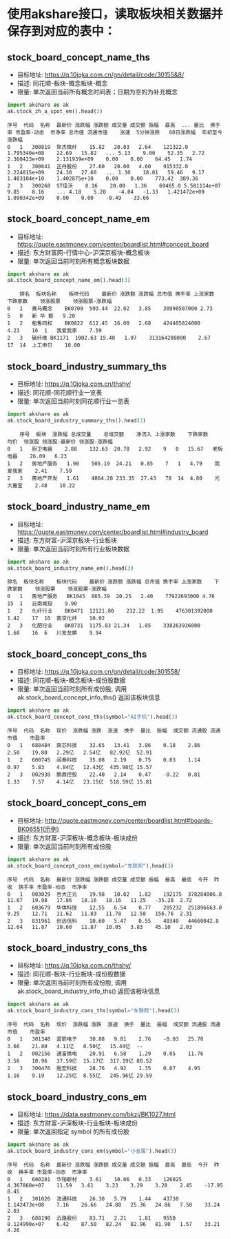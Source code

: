 # 使用akshare接口，读取板块相关数据并保存到对应的表中： 
## stock_board_concept_name_ths
* 目标地址: https://q.10jqka.com.cn/gn/detail/code/30155&8/
* 描述: 同花顺-板块-概念板块-概念
* 限量: 单次返回当前所有概念时间表；日期为空的为补充概念
```python
import akshare as ak
ak.stock_zh_a_spot_em().head(3)
```
```shell
序号	代码	名称	最新价	涨跌幅	涨跌额	成交量	成交额	振幅	最高	...	量比	换手率	市盈率-动态	市净率	总市值	流通市值	涨速	5分钟涨跌	60日涨跌幅	年初至今涨跌幅
0	1	300819	聚杰微纤	15.82	20.03	2.64	121322.0	1.795340e+08	22.69	15.82	...	5.13	9.00	52.35	2.72	2.360423e+09	2.131939e+09	0.00	0.00	64.45	1.74
1	2	300641	正丹股份	27.60	20.00	4.60	915332.0	2.224815e+09	24.30	27.60	...	1.30	18.01	59.46	9.17	1.403104e+10	1.402875e+10	0.00	0.00	773.42	389.36
2	3	300268	ST佳沃	8.16	20.00	1.36	69465.0	5.581114e+07	9.85	8.16	...	4.18	5.20	-4.04	-1.33	1.421472e+09	1.090342e+09	0.00	0.00	-0.49	-33.66
```

## stock_board_concept_name_em
* 目标地址: https://quote.eastmoney.com/center/boardlist.html#concept_board
* 描述: 东方财富网-行情中心-沪深京板块-概念板块
* 限量: 单次返回当前时刻所有概念板块数据
```python
import akshare as ak
ak.stock_board_concept_name_em().head(3)
```
```shell
	排名	板块名称	板块代码	最新价	涨跌额	涨跌幅	总市值	换手率	上涨家数	下跌家数	领涨股票	领涨股票-涨跌幅
0	1	赛马概念	BK0709	593.44	22.02	3.85	30990507000	2.73	5	0	新 华 都	9.20
1	2	租售同权	BK0822	612.45	16.00	2.68	424405824000	4.23	16	1	我爱我家	7.59
2	3	碳纤维	BK1171	1002.63	19.40	1.97	313164208000	2.67	17	14	上工申贝	10.00
```

## stock_board_industry_summary_ths
* 目标地址: https://q.10jqka.com.cn/thshy/
* 描述: 同花顺-同花顺行业一览表
* 限量: 单次返回当前时刻同花顺行业一览表
```python
import akshare as ak
ak.stock_board_industry_summary_ths().head(3)
```
```shell
	序号	板块	涨跌幅	总成交量	总成交额	净流入	上涨家数	下跌家数	均价	领涨股	领涨股-最新价	领涨股-涨跌幅
0	1	厨卫电器	2.88	132.63	20.78	2.92	9	0	15.67	老板电器	26.09	6.23
1	2	房地产服务	1.90	505.19	24.21	0.85	7	1	4.79	我爱我家	2.41	7.59
2	3	房地产开发	1.61	4864.28	233.35	27.43	78	14	4.80	光大嘉宝	2.48	10.22
```

## stock_board_industry_name_em
* 目标地址: https://quote.eastmoney.com/center/boardlist.html#industry_board
* 描述: 东方财富-沪深京板块-行业板块
* 限量: 单次返回当前时刻所有行业板块数据
```python
import akshare as ak
ak.stock_board_industry_name_em().head(3)
```
```shell
排名	板块名称	板块代码	最新价	涨跌额	涨跌幅	总市值	换手率	上涨家数	下跌家数	领涨股票	领涨股票-涨跌幅
0	1	房地产服务	BK1045	865.39	20.25	2.40	77922693000	4.76	15	1	云南城投	9.90
1	2	化纤行业	BK0471	12121.80	232.22	1.95	476301392000	1.42	17	10	南京化纤	10.02
2	3	化肥行业	BK0731	1175.83	21.34	1.85	338263936000	1.68	16	6	川发龙蟒	9.94
```

## stock_board_concept_cons_ths
* 目标地址: https://q.10jqka.com.cn/gn/detail/code/301558/
* 描述: 同花顺-板块-概念板块-成份股数据
* 限量: 单次返回当前时刻所有成份股, 调用 ak.stock_board_concept_info_ths() 返回该板块信息
```python
import akshare as ak
ak.stock_board_concept_cons_ths(symbol="AI手机").head(3)
```
```shell
序号	代码	名称	现价	涨跌幅	涨跌	涨速	换手	量比	振幅	成交额	流通股	流通市值	市盈率
0	1	688484	南芯科技	32.65	13.41	3.86	0.18	2.86	2.50	19.80	2.29亿	2.54亿	82.92亿	52.91
1	2	600745	闻泰科技	35.08	2.19	0.75	0.03	1.14	0.97	5.83	4.84亿	12.43亿	435.98亿	15.57
2	3	002938	鹏鼎控股	22.40	2.14	0.47	-0.22	0.81	1.33	7.57	4.14亿	23.15亿	518.59亿	15.81
```

## stock_board_concept_cons_em
* 目标地址: http://quote.eastmoney.com/center/boardlist.html#boards-BK06551(示例)
* 描述: 东方财富-沪深板块-概念板块-板块成份
* 限量: 单次返回当前时刻所有成份股
```python
import akshare as ak
ak.stock_board_concept_cons_em(symbol="车联网").head(3)
```
```shell
序号	代码	名称	最新价	涨跌幅	涨跌额	成交量	成交额	振幅	最高	最低	今开	昨收	换手率	市盈率-动态	市净率
0	1	003029	吉大正元	19.98	10.02	1.82	192175	378284006.0	11.67	19.98	17.86	18.16	18.16	11.25	-35.28	2.72
1	2	603679	华体科技	12.55	6.54	0.77	205232	251896663.0	9.25	12.71	11.62	11.83	11.78	12.58	156.76	2.31
2	3	831961	创远信科	10.60	5.47	0.55	40340	44660042.8	12.64	11.87	10.60	11.87	10.05	3.83	45.10	2.03
```

## stock_board_industry_cons_ths
* 目标地址: https://q.10jqka.com.cn/thshy/
* 描述: 同花顺-板块-行业板块-成份股数据
* 限量: 单次返回当前时刻所有成份股, 调用 ak.stock_board_industry_info_ths() 返回该板块信息
```python
import akshare as ak
ak.stock_board_industry_cons_ths(symbol="车联网").head(3)
```
```shell
序号	代码	名称	现价	涨跌幅	涨跌	涨速	换手	量比	振幅	成交额	流通股	流通市值	市盈率
0	1	301348	蓝箭电子	30.88	9.81	2.76	-0.03	25.70	3.66	21.80	4.11亿	0.50亿	15.44亿	--
1	2	002156	通富微电	20.91	6.58	1.29	0.05	11.76	3.56	10.96	37.59亿	15.17亿	317.19亿	80.52
2	3	300476	胜宏科技	28.76	4.92	1.35	0.07	4.95	1.16	9.19	12.25亿	8.55亿	245.96亿	29.59
```

## stock_board_industry_cons_em
* 目标地址: https://data.eastmoney.com/bkzj/BK1027.html
* 描述: 东方财富-沪深板块-行业板块-板块成份
* 限量: 单次返回指定 symbol 的所有成份股
```python
import akshare as ak
ak.stock_board_industry_cons_em(symbol="小金属").head(3)
```
```shell
序号	代码	名称	最新价	涨跌幅	涨跌额	成交量	成交额	振幅	最高	最低	今开	昨收	换手率	市盈率-动态	市净率
0	1	600281	华阳新材	3.61	10.06	0.33	126025	4.367860e+07	11.59	3.61	3.23	3.29	3.28	2.45	-17.95	8.45
1	2	301026	浩通科技	26.30	5.79	1.44	43730	1.142473e+08	7.16	26.66	24.88	25.36	24.86	7.50	33.24	2.03
2	3	688190	云路股份	83.71	2.21	1.81	9550	8.124990e+07	6.42	87.50	82.24	82.96	81.90	1.57	33.21	4.26
```













